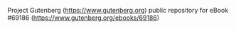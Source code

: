 Project Gutenberg (https://www.gutenberg.org) public repository for
eBook #69186 (https://www.gutenberg.org/ebooks/69186)
